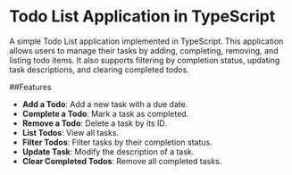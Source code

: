 # Todo List Application in TypeScript

A simple Todo List application implemented in TypeScript. This application allows users to manage their tasks by adding, completing, removing, and listing todo items. It also supports filtering by completion status, updating task descriptions, and clearing completed todos.

##Features

- **Add a Todo**: Add a new task with a due date.
- **Complete a Todo**: Mark a task as completed.
- **Remove a Todo**: Delete a task by its ID.
- **List Todos**: View all tasks.
- **Filter Todos**: Filter tasks by their completion status.
- **Update Task**: Modify the description of a task.
- **Clear Completed Todos**: Remove all completed tasks.
